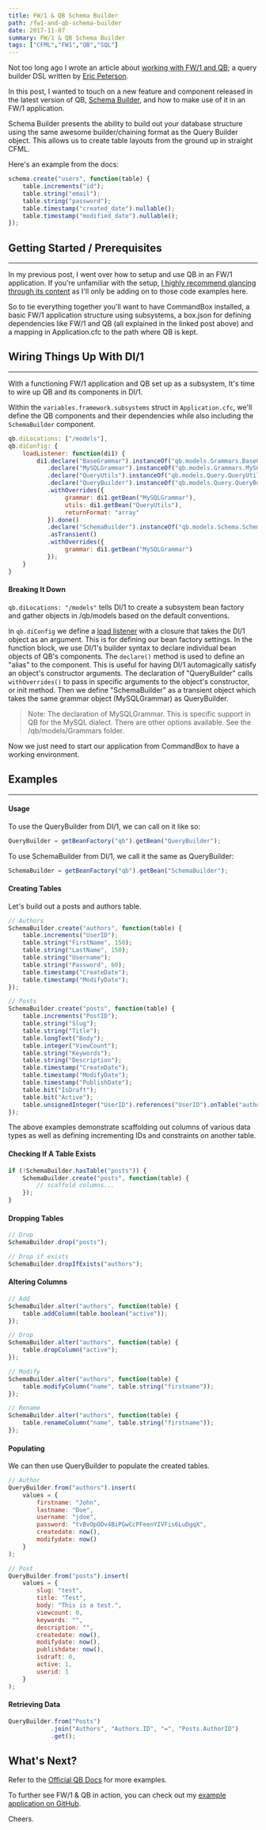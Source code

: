 ```yaml
---
title: FW/1 & QB Schema Builder
path: /fw1-and-qb-schema-builder
date: 2017-11-07
summary: FW/1 & QB Schema Builder
tags: ["CFML","FW1","QB","SQL"]
---
```


Not too long ago I wrote an article about [working with FW/1 and QB](http://tonyjunkes.com/blog/working-with-fw1-and-qb/); a query builder DSL written by [Eric Peterson](https://github.com/elpete).

In this post, I wanted to touch on a new feature and component released in the latest version of QB, [Schema Builder](https://elpete.gitbooks.io/qb/content/schema/), and how to make use of it in an FW/1 application.

Schema Builder presents the ability to build out your database structure using the same awesome builder/chaining format as the Query Builder object. This allows us to create table layouts from the ground up in straight CFML.

Here's an example from the docs:

```js
schema.create("users", function(table) {
    table.increments("id");
    table.string("email");
    table.string("password");
    table.timestamp("created_date").nullable();
    table.timestamp("modified_date").nullable();
});
```

## Getting Started / Prerequisites
---

In my previous post, I went over how to setup and use QB in an FW/1 application. If you're unfamiliar with the setup, [I highly recommend glancing through its content](http://tonyjunkes.com/blog/working-with-fw1-and-qb/) as I'll only be adding on to those code examples here.

So to tie everything together you'll want to have CommandBox installed, a basic FW/1 application structure using subsystems, a box.json for defining dependencies like FW/1 and QB (all explained in the linked post above) and a mapping in Application.cfc to the path where QB is kept.

## Wiring Things Up With DI/1
---

With a functioning FW/1 application and QB set up as a subsystem, It's time to wire up QB and its components in DI/1.

Within the `variables.framework.subsystems` struct in `Application.cfc`, we'll define the QB components and their dependencies while also including the `SchemaBuilder` component.

```js
qb.diLocations: ["/models"],
qb.diConfig: {
    loadListener: function(di1) {
        di1.declare("BaseGrammar").instanceOf("qb.models.Grammars.BaseGrammar").done()
           .declare("MySQLGrammar").instanceOf("qb.models.Grammars.MySQLGrammar").done()
           .declare("QueryUtils").instanceOf("qb.models.Query.QueryUtils").done()
           .declare("QueryBuilder").instanceOf("qb.models.Query.QueryBuilder")
           .withOverrides({
                grammar: di1.getBean("MySQLGrammar"),
                utils: di1.getBean("QueryUtils"),
                returnFormat: "array"
           }).done()
           .declare("SchemaBuilder").instanceOf("qb.models.Schema.SchemaBuilder")
           .asTransient()
           .withOverrides({
                grammar: di1.getBean("MySQLGrammar")
           });
    }
}
```

#### Breaking It Down

`qb.diLocations: "/models"` tells DI/1 to create a subsystem bean factory and gather objects in /qb/models based on the default conventions.

In `qb.diConfig` we define a [load listener](http://framework-one.github.io/documentation/using-di-one.html#using-load-listeners) with a closure that takes the DI/1 object as an argument. This is for defining our bean factory settings. In the function block, we use DI/1's builder syntax to declare individual bean objects of QB's components. The `declare()` method is used to define an "alias" to the component. This is useful for having DI/1 automagically satisfy an object's constructor arguments. The declaration of "QueryBuilder" calls `withOverrides()` to pass in specific arguments to the object's constructor, or init method. Then we define "SchemaBuilder" as a transient object which takes the same grammar object (MySQLGrammar) as QueryBuilder.

> Note: The declaration of MySQLGrammar. This is specific support in QB for the MySQL dialect. There are other options available. See the /qb/models/Grammars folder.

Now we just need to start our application from CommandBox to have a working environment.

## Examples
---

#### Usage

To use the QueryBuilder from DI/1, we can call on it like so:

```js
QueryBuilder = getBeanFactory("qb").getBean("QueryBuilder");
```

To use SchemaBuilder from DI/1, we call it the same as QueryBuilder:

```js
SchemaBuilder = getBeanFactory("qb").getBean("SchemaBuilder");
```

#### Creating Tables

Let's build out a posts and authors table.

```js
// Authors
SchemaBuilder.create("authors", function(table) {
    table.increments("UserID");
    table.string("FirstName", 150);
    table.string("LastName", 150);
    table.string("Username");
    table.string("Password", 60);
    table.timestamp("CreateDate");
    table.timestamp("ModifyDate");
});

// Posts
SchemaBuilder.create("posts", function(table) {
    table.increments("PostID");
    table.string("Slug");
    table.string("Title");
    table.longText("Body");
    table.integer("ViewCount");
    table.string("Keywords");
    table.string("Description");
    table.timestamp("CreateDate");
    table.timestamp("ModifyDate");
    table.timestamp("PublishDate");
    table.bit("IsDraft");
    table.bit("Active");
    table.unsignedInteger("UserID").references("UserID").onTable("authors");
});
```

The above examples demonstrate scaffolding out columns of various data types as well as defining incrementing IDs and constraints on another table.

#### Checking If A Table Exists

```js
if (!SchemaBuilder.hasTable("posts")) {
    SchemaBuilder.create("posts", function(table) {
        // scaffold columns...
    });
}
```

#### Dropping Tables

```js
// Drop
SchemaBuilder.drop("posts");

// Drop if exists
SchemaBuilder.dropIfExists("authors");
```

#### Altering Columns

```js
// Add
SchemaBuilder.alter("authors", function(table) {
    table.addColumn(table.boolean("active"));
});

// Drop
SchemaBuilder.alter("authors", function(table) {
    table.dropColumn("active");
});

// Modify
SchemaBuilder.alter("authors", function(table) {
    table.modifyColumn("name", table.string("firstname"));
});

// Rename
SchemaBuilder.alter("authors", function(table) {
    table.renameColumn("name", table.string("firstname"));
});
```

#### Populating

We can then use QueryBuilder to populate the created tables.

```js
// Author
QueryBuilder.from("authors").insert(
    values = {
        firstname: "John",
        lastname: "Doe",
        username: "jdoe",
        password: "tvBvOpODv4BiPGwCcPFeenYIVFis6LuDgqX",
        createdate: now(),
        modifydate: now()
    }
);

// Post
QueryBuilder.from("posts").insert(
    values = {
        slug: "test",
        title: "Test",
        body: "This is a test.",
        viewcount: 0,
        keywords: "",
        description: "",
        createdate: now(),
        modifydate: now(),
        publishdate: now(),
        isdraft: 0,
        active: 1,
        userid: 1
    }
);
```

#### Retrieving Data

```js
QueryBuilder.from("Posts")
            .join("Authors", "Authors.ID", "=", "Posts.AuthorID")
            .get();
```

## What's Next?

Refer to the [Official QB Docs](https://elpete.gitbooks.io/qb/) for more examples.

To further see FW/1 & QB in action, you can check out my [example application on GitHub](https://github.com/tonyjunkes/fw1-qb-example).

Cheers.
